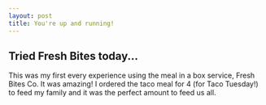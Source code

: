 ```yaml
---
layout: post
title: You're up and running!
---
```


## Tried Fresh Bites today...
This was my first every experience using the meal in a box service, Fresh Bites Co. It was amazing!
I ordered the taco meal for 4 (for Taco Tuesday!) to feed my family and it was the perfect amount to feed us all.
